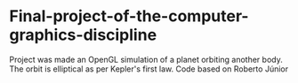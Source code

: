 # Final-project-of-the-computer-graphics-discipline
Project was made an OpenGL simulation of a planet orbiting another body. The orbit is elliptical as per Kepler's first law. Code based on Roberto Júnior
